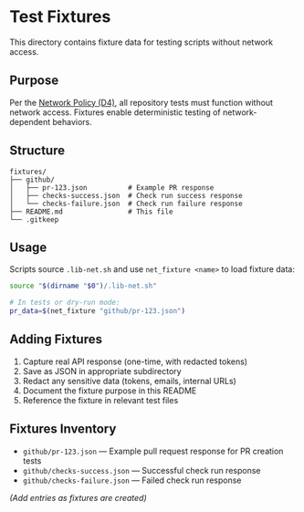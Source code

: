 # Test Fixtures

This directory contains fixture data for testing scripts without network access.

## Purpose

Per the [Network Policy (D4)](../../../docs/standards/shell-network-policy.md), all repository tests must function without network access. Fixtures enable deterministic testing of network-dependent behaviors.

## Structure

```
fixtures/
├── github/
│   ├── pr-123.json          # Example PR response
│   ├── checks-success.json  # Check run success response
│   └── checks-failure.json  # Check run failure response
├── README.md                # This file
└── .gitkeep
```

## Usage

Scripts source `.lib-net.sh` and use `net_fixture <name>` to load fixture data:

```bash
source "$(dirname "$0")/.lib-net.sh"

# In tests or dry-run mode:
pr_data=$(net_fixture "github/pr-123.json")
```

## Adding Fixtures

1. Capture real API response (one-time, with redacted tokens)
2. Save as JSON in appropriate subdirectory
3. Redact any sensitive data (tokens, emails, internal URLs)
4. Document the fixture purpose in this README
5. Reference the fixture in relevant test files

## Fixtures Inventory

- `github/pr-123.json` — Example pull request response for PR creation tests
- `github/checks-success.json` — Successful check run response
- `github/checks-failure.json` — Failed check run response

_(Add entries as fixtures are created)_
